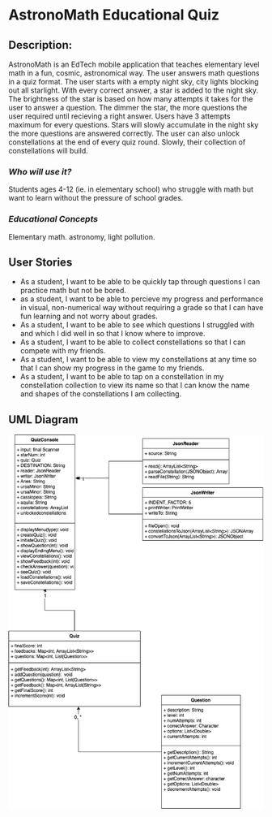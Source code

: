 # AstronoMath Educational Quiz

## Description:
AstronoMath is an EdTech mobile application that teaches elementary level math in a fun, cosmic, astronomical way. The user answers math questions in a quiz format. The user starts with a empty night sky, city lights blocking out all starlight. With every correct answer, a star is added to the night sky. The brightness of the star is based on how many attempts it takes for the user to answer a question. The dimmer the star, the more questions the user required until recieving a right answer. Users have 3 attempts maximum for every questions. Stars will slowly accumulate in the night sky the more questions are answered correctly. The user can also unlock constellations at the end of every quiz round. Slowly, their collection of constellations will build. 

### _Who will use it?_
Students ages 4-12 (ie. in elementary school) who struggle with math but want to learn without the pressure of school grades. 
 
### _Educational Concepts_
Elementary math. astronomy, light pollution. 

## User Stories
- As a student, I want to be able to be quickly tap through questions I can practice math but not be bored.
- as a student, I want to be able to percieve my progress and performance in visual, non-numerical way without requiring a grade so that I can have fun learning and not worry about grades.
- As a student, I want to be able to see which questions I struggled with and which I did well in so that I know where to improve.
- As a student, I want to be able to collect constellations so that I can compete with my friends.
- As a student, I want to be able to view my constellations at any time so that I can show my progress in the game to my friends.
- As a student, I want to be able to tap on a constellation in my constellation collection to view its name so that I can know the name and shapes of the constellations I am collecting.


## UML Diagram
<img src="./data/UMLHelloHacks2022.drawio.png"/>





